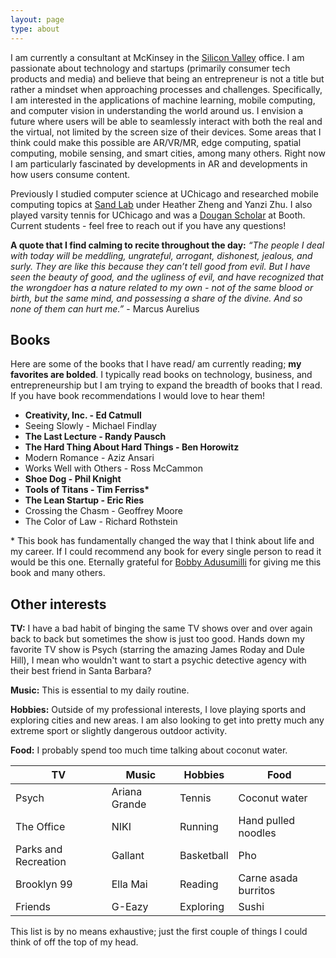 ```yaml
---
layout: page
type: about
---
```


I am currently a consultant at McKinsey in the
[Silicon Valley](https://www.mckinsey.com/west-coast)
office. I am
passionate about technology and startups (primarily consumer tech products and
media) and believe that being an entrepreneur is not a title but rather a
mindset when approaching processes and challenges. Specifically, I am interested
in the applications of machine learning, mobile computing, and computer vision
in understanding the world around us. I envision a future where users will be
able to seamlessly interact with both the real and the virtual, not limited by
the screen size of their devices. Some areas that I think could make this
possible are AR/VR/MR, edge computing, spatial computing, mobile sensing, and
smart cities, among many others. Right now I am particularly fascinated by
developments in AR and developments in how users consume content.

Previously I studied computer science at UChicago and researched mobile
computing topics at
[Sand Lab](http://sandlab.cs.uchicago.edu/index.html)
under Heather Zheng and Yanzi Zhu. I also played
varsity tennis for UChicago and was a
[Dougan Scholar](https://www.chicagobooth.edu/programs/dougan-scholars-program)
at Booth. Current
students - feel free to reach out if you have any questions!

**A quote that I find calming to recite throughout the day:**
*“The people I deal with today
will be meddling, ungrateful, arrogant, dishonest, jealous, and surly. They are
like this because they can’t tell good from evil. But I have seen the beauty of
good, and the ugliness of evil, and have recognized that the wrongdoer has a
nature related to my own - not of the same blood or birth, but the same mind,
and possessing a share of the divine. And so none of them can hurt me.”* - Marcus
Aurelius

## Books

Here are some of the books that I have read/ am currently reading;
**my favorites
are bolded**. I typically read books on technology, business, and
entrepreneurship
but I am trying to expand the breadth of books that I read. If you have book
recommendations I would love to hear them!

- **Creativity, Inc. - Ed Catmull**
- Seeing Slowly - Michael Findlay
- **The Last Lecture - Randy Pausch**
- **The Hard Thing About Hard Things - Ben Horowitz**
- Modern Romance - Aziz Ansari
- Works Well with Others - Ross McCammon
- **Shoe Dog - Phil Knight**
- **Tools of Titans - Tim Ferriss\***
- **The Lean Startup - Eric Ries**
- Crossing the Chasm - Geoffrey Moore
- The Color of Law - Richard Rothstein

\* This book has fundamentally changed the way that I think about life and my
career. If I could recommend any book for every single person to read it would
be this one. Eternally grateful for
[Bobby Adusumilli](https://www.linkedin.com/in/bobby-adusumilli-5925ab82/)
for giving me this book and many others.

## Other interests

**TV:**
I have a bad habit of binging the same TV shows over and over again back to back
but sometimes the show is just too good. Hands down my favorite TV show is Psych
(starring the amazing James Roday and Dule Hill), I mean who wouldn't want to
start a psychic detective agency with their best friend in Santa Barbara?

**Music:**
This is essential to my daily routine.

**Hobbies:**
Outside of my professional interests, I love playing sports and exploring
cities and new areas. I am also looking to get into pretty much any extreme
sport or slightly dangerous outdoor activity.

**Food:**
I probably spend too much time talking about coconut water.



| **TV**               | **Music**     | **Hobbies** | **Food**             |
|----------------------|---------------|-------------|----------------------|
| Psych                | Ariana Grande | Tennis      | Coconut water        |
| The Office           | NIKI          | Running     | Hand pulled noodles  |
| Parks and Recreation | Gallant       | Basketball  | Pho                  |
| Brooklyn 99          | Ella Mai      | Reading     | Carne asada burritos |
| Friends              | G-Eazy        | Exploring   | Sushi                |

This list is by no means exhaustive; just the first couple of things I could
think of off the top of my head.
